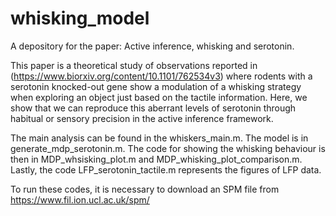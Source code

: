 # whisking_model

A depository for the paper: Active inference, whisking and serotonin. 

This paper is a theoretical study of observations reported in (https://www.biorxiv.org/content/10.1101/762534v3) where rodents with a serotonin knocked-out gene show
a modulation of a whisking strategy when exploring an object just based on the tactile information. Here, we show that we can reproduce this aberrant levels of serotonin through
habitual or sensory precision in the active inference framework.

The main analysis can be found in the whiskers_main.m. The model is in generate_mdp_serotonin.m. The code for showing the whisking behaviour is then in MDP_whsisking_plot.m 
and MDP_whisking_plot_comparison.m. Lastly, the code LFP_serotonin_tactile.m represents the figures of LFP data.

To run these codes, it is necessary to download an SPM file from https://www.fil.ion.ucl.ac.uk/spm/
